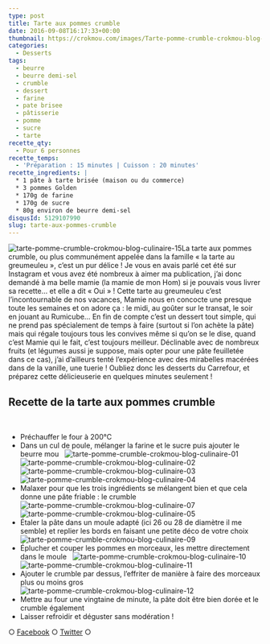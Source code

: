 ```yaml
---
type: post
title: Tarte aux pommes crumble
date: 2016-09-08T16:17:33+00:00
thumbnail: https://crokmou.com/images/Tarte-pomme-crumble-crokmou-blog-culinaire-16.jpg
categories:
  - Desserts
tags:
  - beurre
  - beurre demi-sel
  - crumble
  - dessert
  - farine
  - pate brisee
  - pâtisserie
  - pomme
  - sucre
  - tarte
recette_qty:
  - Pour 6 personnes
recette_temps:
  - 'Préparation : 15 minutes | Cuisson : 20 minutes'
recette_ingredients: |
  * 1 pâte à tarte brisée (maison ou du commerce)
  * 3 pommes Golden
  * 170g de farine
  * 170g de sucre
  * 80g environ de beurre demi-sel
disqusId: 5129107990
slug: tarte-aux-pommes-crumble
---
```


![tarte-pomme-crumble-crokmou-blog-culinaire-15](https://crokmou.com/images/Tarte-pomme-crumble-crokmou-blog-culinaire-15_t8wtaa.jpg)La tarte aux pommes crumble, ou plus communément appelée dans la famille « la tarte au greumeuleu », c’est un pur délice ! Je vous en avais parlé cet été sur Instagram et vous avez été nombreux à aimer ma publication, j’ai donc demandé à ma belle mamie (la mamie de mon Hom) si je pouvais vous livrer sa recette… et elle a dit « Oui » ! Cette tarte au greumeuleu c’est l’incontournable de nos vacances, Mamie nous en concocte une presque toute les semaines et on adore ça : le midi, au goûter sur le transat, le soir en jouant au Rumicube… En fin de compte c’est un dessert tout simple, qui ne prend pas spécialement de temps à faire (surtout si l’on achète la pâte) mais qui régale toujours tous les convives même si qu’on se le dise, quand c’est Mamie qui le fait, c’est toujours meilleur. Déclinable avec de nombreux fruits (et légumes aussi je suppose, mais opter pour une pâte feuilletée dans ce cas), j’ai d’ailleurs tenté l’expérience avec des mirabelles macérées dans de la vanille, une tuerie ! Oubliez donc les desserts du Carrefour, et préparez cette délicieuserie en quelques minutes seulement !

## **Recette de la tarte aux pommes crumble**

 
* Préchauffer le four à 200°C
* Dans un cul de poule, mélanger la farine et le sucre puis ajouter le beurre mou   ![tarte-pomme-crumble-crokmou-blog-culinaire-01](https://crokmou.com/images/Tarte-pomme-crumble-crokmou-blog-culinaire-01_bzx7uy.jpg) ![tarte-pomme-crumble-crokmou-blog-culinaire-02](https://crokmou.com/images/Tarte-pomme-crumble-crokmou-blog-culinaire-02_mkwhxm.jpg) ![tarte-pomme-crumble-crokmou-blog-culinaire-03](https://crokmou.com/images/Tarte-pomme-crumble-crokmou-blog-culinaire-03_eeyw84.jpg)![tarte-pomme-crumble-crokmou-blog-culinaire-04](https://crokmou.com/images/Tarte-pomme-crumble-crokmou-blog-culinaire-04_eqs54d.jpg)  
* Malaxer pour que les trois ingrédients se mélangent bien et que cela donne une pâte friable : le crumble   ![tarte-pomme-crumble-crokmou-blog-culinaire-07](https://crokmou.com/images/Tarte-pomme-crumble-crokmou-blog-culinaire-07_mnqwjd.jpg)![tarte-pomme-crumble-crokmou-blog-culinaire-05](https://crokmou.com/images/Tarte-pomme-crumble-crokmou-blog-culinaire-05_dpqhxe.jpg)  
* Étaler la pâte dans un moule adapté (ici 26 ou 28 de diamètre il me semble) et replier les bords en faisant une petite déco de votre choix   ![tarte-pomme-crumble-crokmou-blog-culinaire-09](https://crokmou.com/images/Tarte-pomme-crumble-crokmou-blog-culinaire-09_ufirit.jpg)  
* Éplucher et couper les pommes en morceaux, les mettre directement dans le moule   ![tarte-pomme-crumble-crokmou-blog-culinaire-10](https://crokmou.com/images/Tarte-pomme-crumble-crokmou-blog-culinaire-10_znacd2.jpg)![tarte-pomme-crumble-crokmou-blog-culinaire-11](https://crokmou.com/images/Tarte-pomme-crumble-crokmou-blog-culinaire-11_zsvpqq.jpg)  
* Ajouter le crumble par dessus, l’effriter de manière à faire des morceaux plus ou moins gros   ![tarte-pomme-crumble-crokmou-blog-culinaire-12](https://crokmou.com/images/Tarte-pomme-crumble-crokmou-blog-culinaire-12_adphpj.jpg)  
* Mettre au four une vingtaine de minute, la pâte doit être bien dorée et le crumble également
* Laisser refroidir et déguster sans modération !  

○ [Facebook](https://www.facebook.com/crokmou.blog) ○ [Twitter](https://twitter.com/Crokmou) ○